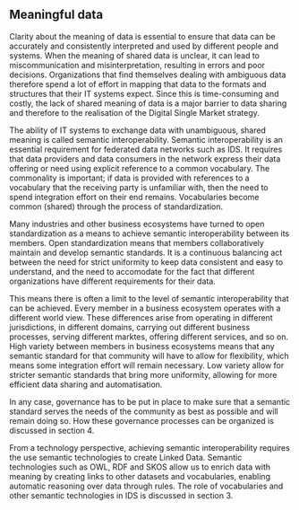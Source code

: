 ## Meaningful data

<!-- Alt title: Towards semantic interoperability: the role of open standardization -->

Clarity about the meaning of data is essential to ensure that data can be accurately and consistently interpreted and used by different people and systems. When the meaning of shared data is unclear, it can lead to miscommunication and misinterpretation, resulting in errors and poor decisions. Organizations that find themselves dealing with ambiguous data therefore spend a lot of effort in mapping that data to the formats and structures that their IT systems expect. Since this is time-consuming and costly, the lack of shared meaning of data is a major barrier to data sharing and therefore to the realisation of the Digital Single Market strategy.

The ability of IT systems to exchange data with unambiguous, shared meaning is called semantic interoperability. Semantic interoperability is an essential requirement for federated data networks such as IDS. It requires that data providers and data consumers in the network express their data offering or need using explicit reference to a common vocabulary. The commonality is important; if data is provided with references to a vocabulary that the receiving party is unfamiliar with, then the need to spend integration effort on their end remains. Vocabularies become common (shared) through the process of standardization.

Many industries and other business ecosystems have turned to open standardization as a means to achieve semantic interoperability between its members. Open standardization means that members collaboratively maintain and develop semantic standards. It is a continuous balancing act between the need for strict uniformity to keep data consistent and easy to understand, and the need to accomodate for the fact that different organizations have different requirements for their data. 

This means there is often a limit to the level of semantic interoperability that can be achieved. Every member in a business ecosystem operates with a different world view. These differences arise from operating in different jurisdictions, in different domains, carrying out different business processes, serving different marktes, offering different services, and so on. High variety between members in business ecosystems means that any semantic standard for that community will have to allow for flexibility, which means some integration effort will remain necessary. Low variety allow for stricter semantic standards that bring more uniformity, allowing for more efficient data sharing and automatisation.  

In any case, governance has to be put in place to make sure that a semantic standard serves the needs of the community as best as possible and will remain doing so. How these governance processes can be organized is discussed in section 4.  

From a technology perspective, achieving semantic interoperability requires the use semantic technologies to create Linked Data. Semantic technologies such as OWL, RDF and SKOS allow us to enrich data with meaning by creating links to other datasets and vocabularies, enabling automatic reasoning over data through rules. The role of vocabularies and other semantic technologies in IDS is discussed in section 3. 